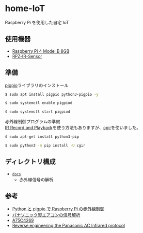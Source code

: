 # home-IoT

Raspberry Pi を使用した自宅 IoT

## 使用機器

- [Raspberry Pi 4 Model B 8GB](https://www.raspberrypi.com/products/raspberry-pi-4-model-b/)
- [RPZ-IR-Sensor](https://www.indoorcorgielec.com/products/rpz-ir-sensor/)

## 準備

[pigpio](http://abyz.me.uk/rpi/pigpio/index.html)ライブラリのインストール

```bash
$ sudo apt install pigpio python3-pigpio -y

$ sudo systemctl enable pigpiod

$ sudo systemctl start pigpiod
```

赤外線制御プログラムの準備  
[IR Record and Playback](http://abyz.me.uk/rpi/pigpio/examples.html#Python_irrp_py)を使う方法もありますが、[cgir](https://github.com/IndoorCorgi/cgir)を使いました。

```bash
$ sudo apt-get install python3-pip

$ sudo python3 -m pip install -U cgir
```

## ディレクトリ構成

- [`docs`](./docs/)
  - 赤外線信号の解析

## 参考

- [Python と pigpio で Raspberry Pi の赤外線制御](https://www.indoorcorgielec.com/resources/raspberry-pi/python-pigpio-infrared/)
- [パナソニック製エアコンの信号解析](https://ak1211.com/7141/#%E3%83%91%E3%83%8A%E3%82%BD%E3%83%8B%E3%83%83%E3%82%AF%E8%A3%BD%E3%82%A8%E3%82%A2%E3%82%B3%E3%83%B3%E3%81%AE%E4%BF%A1%E5%8F%B7%E8%A7%A3%E6%9E%90)
- [A75C4269](https://github.com/wtks/A75C4269)
- [Reverse engineering the Panasonic AC Infrared protocol](https://www.analysir.com/blog/2014/12/27/reverse-engineering-panasonic-ac-infrared-protocol/)
